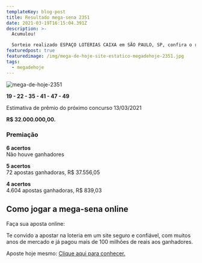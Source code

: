```yaml
---
templateKey: blog-post
title: Resultado mega-sena 2351
date: 2021-03-19T16:15:04.391Z
description: >-
  Acumulou! 

  Sorteio realizado ESPAÇO LOTERIAS CAIXA em SÃO PAULO, SP, confira o resultado agora mesmo, os números que saíram foram:
featuredpost: true
featuredimage: /img/mega-de-hoje-site-estatico-megadehoje-2351.jpg
tags:
  - megadehoje
---
```

![mega-de-hoje-2351](/img/mega-de-hoje-site-estatico-megadehoje-2351.jpg "mega-de-hoje-2351-26300217000100")

**19 - 22 - 35 - 41 - 47 - 49**

Estimativa de prêmio do próximo concurso 13/03/2021

**R$ 32.000.000,00.**

### Premiação

**6 acertos**\
Não houve ganhadores

**5 acertos**\
72 apostas ganhadoras, R$ 37.556,05

**4 acertos**\
4.604 apostas ganhadoras, R$ 839,03

## **Como jogar a mega-sena online**

Faça sua aposta online:

Te convido a apostar na loteria em um site seguro e confiável, com muitos anos de mercado e já pagou mais de 100 milhões de reais aos ganhadores.

Aposte hoje mesmo: [Clique aqui para conhecer.](http://bit.ly/aposte-online)